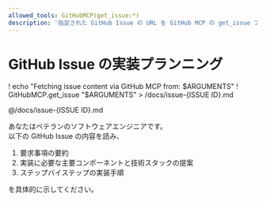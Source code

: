 ```yaml
---
allowed_tools: GitHubMCP(get_issue:*)
description: '指定された GitHub Issue の URL を GitHub MCP の get_issue プロンプトを使って取得し、要件を要約して実装ステップを提案します。'
---
```


# GitHub Issue の実装プランニング

! echo "Fetching issue content via GitHub MCP from: $ARGUMENTS"
! GitHubMCP.get_issue "$ARGUMENTS" > /docs/issue-{ISSUE ID}.md

@/docs/issue-{ISSUE ID}.md

あなたはベテランのソフトウェアエンジニアです。  
以下の GitHub Issue の内容を読み、

1. 要求事項の要約
2. 実装に必要な主要コンポーネントと技術スタックの提案
3. ステップバイステップの実装手順

を具体的に示してください。
